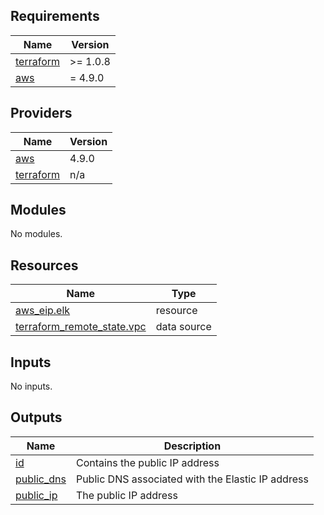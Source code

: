 <!-- BEGIN_TF_DOCS -->
## Requirements

| Name | Version |
|------|---------|
| <a name="requirement_terraform"></a> [terraform](#requirement\_terraform) | >= 1.0.8 |
| <a name="requirement_aws"></a> [aws](#requirement\_aws) | = 4.9.0 |

## Providers

| Name | Version |
|------|---------|
| <a name="provider_aws"></a> [aws](#provider\_aws) | 4.9.0 |
| <a name="provider_terraform"></a> [terraform](#provider\_terraform) | n/a |

## Modules

No modules.

## Resources

| Name | Type |
|------|------|
| [aws_eip.elk](https://registry.terraform.io/providers/hashicorp/aws/4.9.0/docs/resources/eip) | resource |
| [terraform_remote_state.vpc](https://registry.terraform.io/providers/hashicorp/terraform/latest/docs/data-sources/remote_state) | data source |

## Inputs

No inputs.

## Outputs

| Name | Description |
|------|-------------|
| <a name="output_id"></a> [id](#output\_id) | Contains the public IP address |
| <a name="output_public_dns"></a> [public\_dns](#output\_public\_dns) | Public DNS associated with the Elastic IP address |
| <a name="output_public_ip"></a> [public\_ip](#output\_public\_ip) | The public IP address |
<!-- END_TF_DOCS -->
